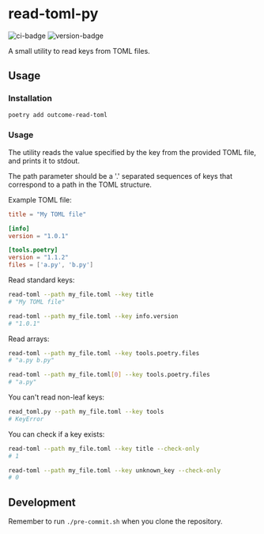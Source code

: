 # read-toml-py
![ci-badge](https://github.com/outcome-co/read-toml-py/workflows/Release/badge.svg) ![version-badge](https://img.shields.io/badge/version-1.0.0-brightgreen)

A small utility to read keys from TOML files.

## Usage

### Installation

```sh
poetry add outcome-read-toml
```

### Usage

The utility reads the value specified by the key from the provided TOML file, and prints it to stdout.

The path parameter should be a '.' separated sequences of keys that correspond to a path in the TOML structure.

Example TOML file:

```toml
title = "My TOML file"

[info]
version = "1.0.1"

[tools.poetry]
version = "1.1.2"
files = ['a.py', 'b.py']
```

Read standard keys:

```sh
read-toml --path my_file.toml --key title 
# "My TOML file"

read-toml --path my_file.toml --key info.version
# "1.0.1"
```

Read arrays:

```sh
read-toml --path my_file.toml --key tools.poetry.files
# "a.py b.py"

read-toml --path my_file.toml[0] --key tools.poetry.files
# "a.py"
```

You can't read non-leaf keys:

```sh
read_toml.py --path my_file.toml --key tools
# KeyError
```

You can check if a key exists:

```sh
read-toml --path my_file.toml --key title --check-only 
# 1

read-toml --path my_file.toml --key unknown_key --check-only
# 0
```

## Development

Remember to run `./pre-commit.sh` when you clone the repository.
